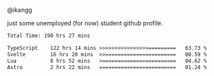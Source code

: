 @ikangg

just some unemployed (for now) student github profile.

<!--START_SECTION:waka-->

```txt
Total Time: 190 hrs 27 mins

TypeScript    122 hrs 14 mins >>>>>>>>>>>>>>>>=========   63.73 %
Svelte        16 hrs 28 mins  >>=======================   08.59 %
Lua           8 hrs 52 mins   >========================   04.62 %
Astro         2 hrs 22 mins   =========================   01.24 %
```

<!--END_SECTION:waka-->
